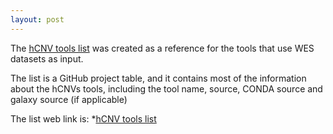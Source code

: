 ```yaml
---
layout: post
---
```


The [hCNV tools list](https://github.com/users/khaled196/projects/1) was created as a reference for the tools that use WES datasets as input. 

The list is a GitHub project table, and it contains most of the information about the hCNVs tools, including the tool name, source, CONDA source and galaxy source (if applicable)


The list web link is: 
*[hCNV tools list](https://github.com/users/khaled196/projects/1)
